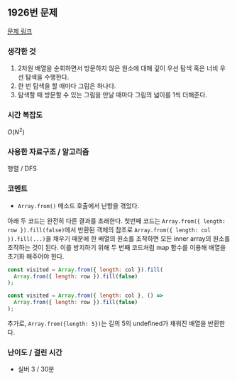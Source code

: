 ## 1926번 문제

[문제 링크](https://www.acmicpc.net/problem/1926)

### 생각한 것

1. 2차원 배열을 순회하면서 방문하지 않은 원소에 대해 깊이 우선 탐색 혹은 너비 우선 탐색을 수행한다.
2. 한 번 탐색을 할 때마다 그림은 하나다.
3. 탐색할 때 방문할 수 있는 그림을 만날 때마다 그림의 넓이를 1씩 더해준다.

### 시간 복잡도

$O(N^2)$

### 사용한 자료구조 / 알고리즘

행렬 / DFS

### 코멘트

- `Array.from()` 메소드 호출에서 난항을 겪었다.

아래 두 코드는 완전히 다른 결과를 초래한다. 첫번째 코드는 `Array.from({ length: row }).fill(false)`에서 반환된 객체의 참조로 `Array.from({ length: col }).fill(...)`을 채우기 때문에 한 배열의 원소를 조작하면 모든 inner array의 원소를 조작하는 것이 된다. 이를 방지하기 위해 두 번째 코드처럼 map 함수를 이용해 배열을 초기화 해주어야 한다.

```js
const visited = Array.from({ length: col }).fill(
  Array.from({ length: row }).fill(false)
);
```

```js
const visited = Array.from({ length: col }, () =>
  Array.from({ length: row }).fill(false)
);
```

추가로, `Array.from({length: 5})`는 길의 5의 undefined가 채워진 배열을 반환한다.

### 난이도 / 걸린 시간

- 실버 3 / 30분
